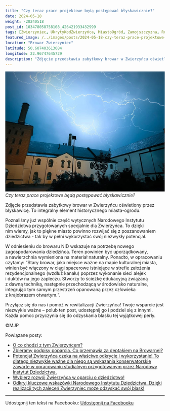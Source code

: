```yaml
---
title: "Czy teraz prace projektowe będą postępować błyskawicznie?"
date: 2024-05-18
weight: -20240518
post_id: 103478058758108_426421933432999
tags: [Zwierzyniec, UkrytyKodZwierzyńca, MiastoOgród, Zamojszczyzna, Roztocze, Lubelskie, villarestituta, turystyka, dziedzictwo, zabytki, krajobrazy, TajemnicePrzeszłości, PodróżeWczasie, MagiczneMiejsce, BrowarZwierzyniec]
featured_image: /../images/posts/2024-05-18-czy-teraz-prace-projektowe-beda-postepowac-blyskawicznie.jpg
location: "Browar Zwierzyniec"
latitude: 50.607403613084
longitude: 22.96747645729
description: "Zdjęcie przedstawia zabytkowy browar w Zwierzyńcu oświetlony przez błyskawicę. To integralny element historycznego miasta-ogrodu...."
---
```


![Czy teraz prace projektowe będą postępować błyskawicznie?](/images/posts/2024-05-18-czy-teraz-prace-projektowe-beda-postepowac-blyskawicznie.jpg)
*Czy teraz prace projektowe będą postępować błyskawicznie?*

Zdjęcie przedstawia zabytkowy browar w Zwierzyńcu oświetlony przez błyskawicę. To integralny element historycznego miasta-ogrodu.

Poznaliśmy już wspólnie część wytycznych Narodowego Instytutu Dziedzictwa przygotowanych specjalnie dla Zwierzyńca. To dzięki nim wiemy, jak to piękne miasto powinno rozwijać się z poszanowaniem dziedzictwa - tak by w pełni wykorzystać swój niezwykły potencjał.

W odniesieniu do browaru NID wskazuje na potrzebę nowego zagospodarowania dziedzińca. Teren powinien być uporządkowany, a nawierzchnia wymieniona na materiał naturalny. Ponadto, w opracowaniu czytamy: “Stary browar, jako miejsce ważne na mapie kulturalnej miasta, winien być włączony w ciągi spacerowe istniejące w strefie założenia rezydencjonalnego (wzdłuż kanału) poprzez wykonanie sieci alejek i duktów na jego zapleczu. Stworzy to ścieżkę edukacyjną związaną z dawną techniką, następnie przechodzącą w  środowisko naturalne, integrując tym samym przestrzeń opanowaną przez człowieka z krajobrazem otwartym.“.

Przyłącz się do nas i pomóż w rewitalizacji Zwierzyńca!
Twoje wsparcie jest niezwykle ważne – polub ten post, udostępnij go i podziel się z innymi.
Każda pomoc przyczynia się do odzyskania blasku tej wyjątkowej perły.



©MJP

Powiązane posty:
- [O co chodzi z tym Zwierzyńcem?](/posts/O-co-chodzi-z-tym-Zwierzyncem)
- [Zbieramy podpisy poparcia. Co przemawia za deptakiem na Browarnej?](/posts/Zbieramy-podpisy-poparcia-Co-przemawia-za-deptakiem)
- [Potencjał Zwierzyńca czeka na właściwe odkrycie i wykorzystanie! To dlatego niezwykle ważne dla niego są wskazania konserwatorskie zawarte w opracowaniu studialnym przygotowanym przez Narodowy Instytut Dziedzictwa.](/posts/Potencjal-Zwierzynca-czeka-na-wlasciwe-odkrycie)
- [Wybierz rozwój Zwierzyńca w oparciu o dziedzictwo!](/posts/Wybierz-rozwoj-Zwierzynca-w-oparciu-o-dziedzictwo)
- [Odkryj kluczowe wskazówki Narodowego Instytutu Dziedzictwa. Dzięki realizacji tych zaleceń Zwierzyniec może odzyskać swój blask!](/posts/Odkryj-kluczowe-wskazowki-Narodowego-Instytutu-Dziedzictwa)


---

Udostępnij ten tekst na Facebooku:
[Udostępnij na Facebooku](https://www.facebook.com/sharer/sharer.php?u=https://stowarzyszeniewachniewskiej.pl/posts/Czy-teraz-prace-projektowe-beda-postepowac-blyskawicznie)

<script type="application/ld+json">
{
  "@context": "https://schema.org",
  "@type": "BlogPosting",
  "headline": "Czy teraz prace projektowe będą postępować błyskawicznie?",
  "datePublished": "2024-05-18",
  "dateModified": "2024-05-18",
  "author": {
    "@type": "Person",
    "name": "Michał Jan Patyk"
  },
  "publisher": {
    "@type": "Organization",
    "name": "Stowarzyszenie im. Aleksandry Wachniewskiej",
    "logo": {
      "@type": "ImageObject",
      "url": "https://stowarzyszeniewachniewskiej.pl/images/logo/logo.svg"
    }
  },
  "mainEntityOfPage": {
    "@type": "WebPage",
    "@id": "https://stowarzyszeniewachniewskiej.pl/posts/czy-teraz-prace-projektowe-beda-postepowac-blyskawicznie"
  },
  "image": {
    "@type": "ImageObject",
    "url": "https://stowarzyszeniewachniewskiej.pl//images/posts/2024-05-18-czy-teraz-prace-projektowe-beda-postepowac-blyskawicznie.jpg"
  },
  "articleSection": "Dziedzictwo Kulturowe i Zabytki",
  "keywords": "[Zwierzyniec, UkrytyKodZwierzyńca, MiastoOgród, Zamojszczyzna, Roztocze, Lubelskie, villarestituta, turystyka, dziedzictwo, zabytki, krajobrazy, TajemnicePrzeszłości, PodróżeWczasie, MagiczneMiejsce, BrowarZwierzyniec]",
  "wordCount": 164,
  "articleBody": "Zdjęcie przedstawia zabytkowy browar w Zwierzyńcu oświetlony przez błyskawicę. To integralny element historycznego miasta-ogrodu.\n\nPoznaliśmy już wspólnie część wytycznych Narodowego Instytutu Dziedzictwa przygotowanych specjalnie dla Zwierzyńca. To dzięki nim wiemy, jak to piękne miasto powinno rozwijać się z poszanowaniem dziedzictwa - tak by w pełni wykorzystać swój niezwykły potencjał.\n\nW odniesieniu do browaru NID wskazuje na potrzebę nowego zagospodarowania dziedzińca. Teren powinien być uporządkowany, a nawierzchnia wymieniona na materiał naturalny. Ponadto, w opracowaniu czytamy: “Stary browar, jako miejsce ważne na mapie kulturalnej miasta, winien być włączony w ciągi spacerowe istniejące w strefie założenia rezydencjonalnego (wzdłuż kanału) poprzez wykonanie sieci alejek i duktów na jego zapleczu. Stworzy to ścieżkę edukacyjną związaną z dawną techniką, następnie przechodzącą w  środowisko naturalne, integrując tym samym przestrzeń opanowaną przez człowieka z krajobrazem otwartym.“.\n\nPrzyłącz się do nas i pomóż w rewitalizacji Zwierzyńca!\nTwoje wsparcie jest niezwykle ważne – polub ten post, udostępnij go i podziel się z innymi.\nKażda pomoc przyczynia się do odzyskania blasku tej wyjątkowej perły.\n\n\n\n©MJP",
  "description": "Zdjęcie przedstawia zabytkowy browar w Zwierzyńcu oświetlony przez błyskawicę. To integralny element historycznego miasta-ogrodu....",
  "copyrightHolder": {
    "@type": "Person",
    "name": "Michał Jan Patyk"
  }
}
</script>
<script type="application/ld+json">
{
  "@context": "https://schema.org",
  "@type": "BreadcrumbList",
  "itemListElement": [
    {
      "@type": "ListItem",
      "position": 1,
      "name": "Home",
      "item": "https://stowarzyszeniewachniewskiej.pl"
    },
    {
      "@type": "ListItem",
      "position": 2,
      "name": "posts",
      "item": "https://stowarzyszeniewachniewskiej.pl/posts"
    },
    {
      "@type": "ListItem",
      "position": 3,
      "name": "Czy teraz prace projektowe będą postępować błyskawicznie?",
      "item": "https://stowarzyszeniewachniewskiej.pl/posts/czy-teraz-prace-projektowe-beda-postepowac-blyskawicznie"
    }
  ]
}
</script>
